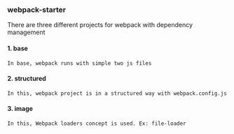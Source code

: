 ### webpack-starter

There are three different projects for webpack with dependency management

#### 1. base
    In base, webpack runs with simple two js files
   
#### 2. structured
    In this, webpack project is in a structured way with webpack.config.js
    
#### 3. image
    In this, Webpack loaders concept is used. Ex: file-loader
